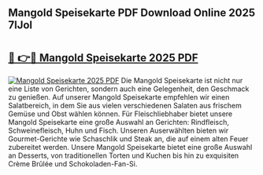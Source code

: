 ## Mangold Speisekarte PDF Download Online 2025 7lJol

# <h2><a href="http://gc8l6cr.nevu.top/?p=Mangold+Speisekarte">🔗 👉🔴 Mangold Speisekarte 2025 PDF</a></h2>

[![Mangold Speisekarte 2025 PDF](https://i.imgur.com/dBaPXMq.png)](http://gc8l6cr.nevu.top/?p=Mangold+Speisekarte)
Die Mangold Speisekarte ist nicht nur eine Liste von Gerichten, sondern auch eine Gelegenheit, den Geschmack zu genießen. Auf unserer Mangold Speisekarte empfehlen wir einen Salatbereich, in dem Sie aus vielen verschiedenen Salaten aus frischem Gemüse und Obst wählen können. Für Fleischliebhaber bietet unsere Mangold Speisekarte eine große Auswahl an Gerichten: Rindfleisch, Schweinefleisch, Huhn und Fisch. Unseren Auserwählten bieten wir Gourmet-Gerichte wie Schaschlik und Steak an, die auf einem alten Feuer zubereitet werden. Unsere Mangold Speisekarte bietet eine große Auswahl an Desserts, von traditionellen Torten und Kuchen bis hin zu exquisiten Crème Brûlée und Schokoladen-Fan-Si.
